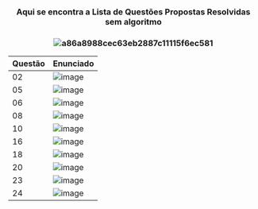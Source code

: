 

<h3 align = center> Aqui se encontra a Lista de Questões Propostas Resolvidas sem algoritmo <h3 align = center>
  
![a86a8988cec63eb2887c11115f6ec581](https://user-images.githubusercontent.com/125154278/233858330-5ca394d5-7d76-4570-9e6f-207375906730.gif)

| Questão | Enunciado |
| --- | --- |
| 02 | ![image](https://user-images.githubusercontent.com/128996657/233855906-28cde219-753a-4b49-9eb8-40cecc6ca5d1.png) |
| 05 | ![image](https://user-images.githubusercontent.com/128996657/233855917-d6d4a2be-24b4-4b36-a7df-c5dcefc81aa0.png) |
| 06 | ![image](https://user-images.githubusercontent.com/128996657/233855930-27943cb0-aee8-4e54-83d6-6bcd013eb3b8.png) |
| 08 | ![image](https://user-images.githubusercontent.com/128996657/233855945-fddacdec-bac2-4a48-81d4-859df73d6160.png) |
| 10 | ![image](https://user-images.githubusercontent.com/128996657/233855961-8fd94ba1-cf4a-4152-9753-e6a056b63001.png) |
| 16 | ![image](https://user-images.githubusercontent.com/128996657/233856034-af664bab-b436-4ac5-9001-2b738757d427.png) |
| 18 | ![image](https://user-images.githubusercontent.com/128996657/233856048-51354879-a554-4869-b1bf-871ab6679637.png) |
| 20 | ![image](https://user-images.githubusercontent.com/128996657/233856132-efbf74f5-e338-4758-8012-4c07eac1992f.png) |
| 23 | ![image](https://user-images.githubusercontent.com/128996657/233856149-7a3e5979-3afb-45b5-8adc-a06b4034cb02.png) |
| 24 | ![image](https://user-images.githubusercontent.com/128996657/233856163-8c52fa40-48fe-499b-8706-724cef4fd2e7.png) |
